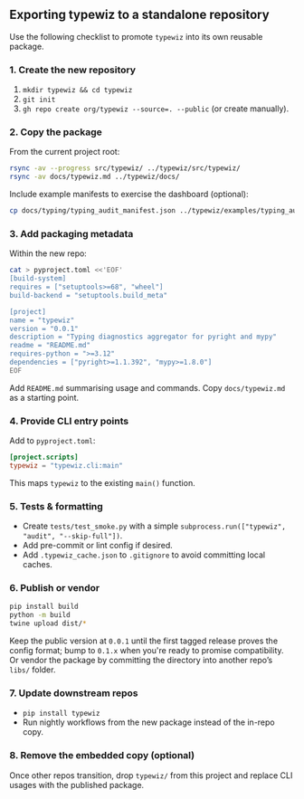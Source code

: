 ## Exporting typewiz to a standalone repository

Use the following checklist to promote `typewiz` into its own reusable package.

### 1. Create the new repository

1. `mkdir typewiz && cd typewiz`
2. `git init`
3. `gh repo create org/typewiz --source=. --public` (or create manually).

### 2. Copy the package

From the current project root:

```bash
rsync -av --progress src/typewiz/ ../typewiz/src/typewiz/
rsync -av docs/typewiz.md ../typewiz/docs/
```

Include example manifests to exercise the dashboard (optional):

```bash
cp docs/typing/typing_audit_manifest.json ../typewiz/examples/typing_audit_manifest.json
```

### 3. Add packaging metadata

Within the new repo:

```bash
cat > pyproject.toml <<'EOF'
[build-system]
requires = ["setuptools>=68", "wheel"]
build-backend = "setuptools.build_meta"

[project]
name = "typewiz"
version = "0.0.1"
description = "Typing diagnostics aggregator for pyright and mypy"
readme = "README.md"
requires-python = ">=3.12"
dependencies = ["pyright>=1.1.392", "mypy>=1.8.0"]
EOF
```

Add `README.md` summarising usage and commands. Copy `docs/typewiz.md` as a starting point.

### 4. Provide CLI entry points

Add to `pyproject.toml`:

```toml
[project.scripts]
typewiz = "typewiz.cli:main"
```

This maps `typewiz` to the existing `main()` function.

### 5. Tests & formatting

- Create `tests/test_smoke.py` with a simple `subprocess.run(["typewiz", "audit", "--skip-full"])`.
- Add pre-commit or lint config if desired.
- Add `.typewiz_cache.json` to `.gitignore` to avoid committing local caches.

### 6. Publish or vendor

```bash
pip install build
python -m build
twine upload dist/*
```

Keep the public version at `0.0.1` until the first tagged release proves the config format; bump to `0.1.x`
when you're ready to promise compatibility. Or vendor the package by committing the directory into another repo’s
`libs/` folder.

### 7. Update downstream repos

- `pip install typewiz`
- Run nightly workflows from the new package instead of the in-repo copy.

### 8. Remove the embedded copy (optional)

Once other repos transition, drop `typewiz/` from this project and replace CLI usages with the published package.

